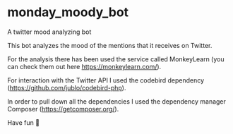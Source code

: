 # monday_moody_bot
A twitter mood analyzing bot

This bot analyzes the mood of the mentions that it receives on Twitter. 

For the analysis there has been used the service called MonkeyLearn (you can check them out here https://monkeylearn.com/).

For interaction with the Twitter API I used the codebird dependency (https://github.com/jublo/codebird-php).

In order to pull down all the dependencies I used the dependency manager Composer (https://getcomposer.org/).

Have fun 🤪
